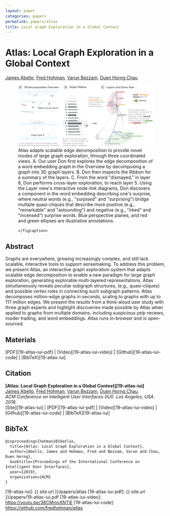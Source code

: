 ```yaml
---
layout: paper
categories: papers
permalink: papers/atlas
title: Local Graph Exploration in a Global Context
---
```


# Atlas: Local Graph Exploration in a Global Context
[James Abello][james], [Fred Hohman][fred], [Varun Bezzam][varun], [Duen Horng Chau][polo]  

<figure>
    <img class="single" src="/images/papers/19-atlas-iui.png">
    <figcaption class="single">
	Atlas adapts scalable edge decomposition to provide novel modes of large graph exploration, through three coordinated views.
	A. Our user Don first explores the edge decomposition of a word embedding graph in the Overview by decomposing a graph into 3D graph layers.
	B. Don then inspects the Ribbon for a summary of the layers.
	C. From the word "dismayed," in layer 8, Don performs cross-layer exploration, to reach layer 5.
	Using the Layer view's interactive node-link diagrams, Don discovers a component in the word embedding describing one's surprise, where neutral words (e.g., "surpised" and "surprising") bridge multiple quasi-cliques that describe more positive (e.g., "remarkable" and "astounding") and negative (e.g., "irked" and "incensed") surprise words.
	Blue perspective planes, and red and green ellipses are illustrative annotations.

    </figcaption>
</figure>

## Abstract
Graphs are everywhere, growing increasingly complex, and still lack scalable, interactive tools to support sensemaking.
To address this problem, we present Atlas, an interactive graph exploration system that adapts scalable edge decomposition to enable a new paradigm for large graph exploration, 
generating explorable multi-layered representations.
Atlas simultaneously reveals peculiar subgraph structures, (e.g., quasi-cliques) and possible vertex roles in connecting such subgraph patterns.
Atlas decomposes million-edge graphs in seconds, scaling to graphs with up to 117 million edges.
We present the results from a think-aloud user study with three graph experts and highlight discoveries made possible by Atlas when applied to graphs from multiple domains, including suspicious yelp reviews, insider trading, and word embeddings.
Atlas runs in-browser and is open-sourced. 


## Materials
[PDF][19-atlas-iui-pdf] | [Video][19-atlas-iui-video] | [Github][19-atlas-iui-code] | [BibTeX][19-atlas-iui]

## Citation
**[Atlas: Local Graph Exploration in a Global Context][19-atlas-iui]**  
[James Abello][james], [Fred Hohman][fred], [Varun Bezzam][varun], [Duen Horng Chau][polo].  
*ACM Conference on Intelligent User Interfaces (IUI). Los Angeles, USA. 2018.*  
<span class="paper-misc">
<span class="cv-website-marker">[Site][19-atlas-iui]</span> | [PDF][19-atlas-iui-pdf] | [Video][19-atlas-iui-video] | [Github][19-atlas-iui-code] | [BibTeX][19-atlas-iui]
</span>

## BibTeX
```
@inproceedings{hohman2019atlas,
  title={Atlas: Local Graph Exploration in a Global Context},
  author={Abello, James and Hohman, Fred and Bezzam, Varun and Chau, Duen Horng},
  booktitle={Proceedings of the International Conference on Intelligent User Interfaces},
  year={2019},
  organization={ACM}
}
```

[fred]: http://fredhohman.com "Fred Hohman"
[james]: https://www.cs.rutgers.edu/faculty/james-abello-monedero "James Abello"
[varun]: https://www.linkedin.com/in/varun-bezzam/ "Varun Bezzam"
[polo]: http://www.cc.gatech.edu/~dchau/ "Polo Chau"

[19-atlas-iui]: {{ site.url }}/papers/atlas
[19-atlas-iui-pdf]: {{ site.url }}/papers/19-atlas-iui.pdf
[19-atlas-iui-video]: https://youtu.be/38CMmvXNTiE
[19-atlas-iui-code]: https://github.com/fredhohman/atlas